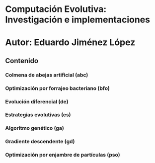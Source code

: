 # Computación Evolutiva: Investigación e implementaciones
# Autor: Eduardo Jiménez López
## Contenido
### Colmena de abejas artificial (abc)
### Optimización por forrajeo bacteriano (bfo)
### Evolución diferencial (de)
### Estrategias evolutivas (es)
### Algoritmo genético (ga)
### Gradiente descendente (gd)
### Optimización por enjambre de partículas (pso)
